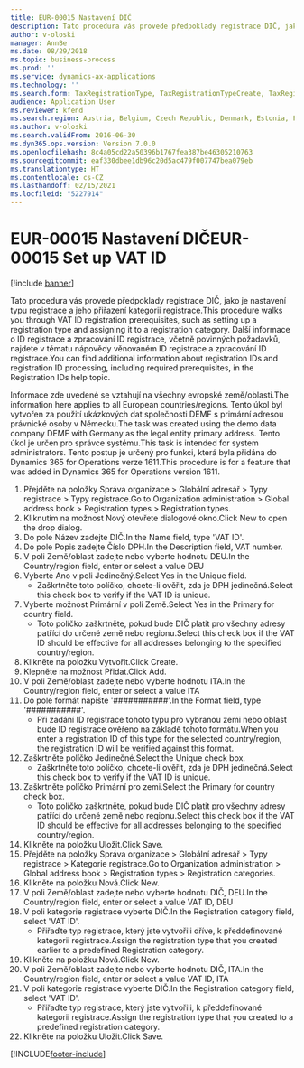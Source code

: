 ```yaml
---
title: EUR-00015 Nastavení DIČ
description: Tato procedura vás provede předpoklady registrace DIČ, jako je nastavení typu registrace a jeho přiřazení kategorii registrace.
author: v-oloski
manager: AnnBe
ms.date: 08/29/2018
ms.topic: business-process
ms.prod: ''
ms.service: dynamics-ax-applications
ms.technology: ''
ms.search.form: TaxRegistrationType, TaxRegistrationTypeCreate, TaxRegistrationLegislationTypes
audience: Application User
ms.reviewer: kfend
ms.search.region: Austria, Belgium, Czech Republic, Denmark, Estonia, Finland, France, Germany, Hungary, Ireland, Italy, Latvia, Lithuania, Netherlands, Poland, Spain, Sweden, United Kingdom
ms.author: v-oloski
ms.search.validFrom: 2016-06-30
ms.dyn365.ops.version: Version 7.0.0
ms.openlocfilehash: 8c4a05cd22a50396b1767fea387be46305210763
ms.sourcegitcommit: eaf330dbee1db96c20d5ac479f007747bea079eb
ms.translationtype: HT
ms.contentlocale: cs-CZ
ms.lasthandoff: 02/15/2021
ms.locfileid: "5227914"
---
```

# <a name="eur-00015-set-up-vat-id"></a><span data-ttu-id="80e0f-103">EUR-00015 Nastavení DIČ</span><span class="sxs-lookup"><span data-stu-id="80e0f-103">EUR-00015 Set up VAT ID</span></span>

[!include [banner](../../includes/banner.md)]

<span data-ttu-id="80e0f-104">Tato procedura vás provede předpoklady registrace DIČ, jako je nastavení typu registrace a jeho přiřazení kategorii registrace.</span><span class="sxs-lookup"><span data-stu-id="80e0f-104">This procedure walks you through VAT ID registration prerequisites, such as setting up a registration type and assigning it to a registration category.</span></span> <span data-ttu-id="80e0f-105">Další informace o ID registrace a zpracování ID registrace, včetně povinných požadavků, najdete v tématu nápovědy věnovaném ID registrace a zpracování ID registrace.</span><span class="sxs-lookup"><span data-stu-id="80e0f-105">You can find additional information about registration IDs and registration ID processing, including required prerequisites, in the Registration IDs help topic.</span></span> 

<span data-ttu-id="80e0f-106">Informace zde uvedené se vztahují na všechny evropské země/oblasti.</span><span class="sxs-lookup"><span data-stu-id="80e0f-106">The information here applies to all European countries/regions.</span></span> <span data-ttu-id="80e0f-107">Tento úkol byl vytvořen za použití ukázkových dat společnosti DEMF s primární adresou právnické osoby v Německu.</span><span class="sxs-lookup"><span data-stu-id="80e0f-107">The task was created using the demo data company DEMF with Germany as the legal entity primary address.</span></span> <span data-ttu-id="80e0f-108">Tento úkol je určen pro správce systému.</span><span class="sxs-lookup"><span data-stu-id="80e0f-108">This task is intended for system administrators.</span></span> <span data-ttu-id="80e0f-109">Tento postup je určený pro funkci, která byla přidána do Dynamics 365 for Operations verze 1611.</span><span class="sxs-lookup"><span data-stu-id="80e0f-109">This procedure is for a feature that was added in Dynamics 365 for Operations version 1611.</span></span>

1. <span data-ttu-id="80e0f-110">Přejděte na položky Správa organizace > Globální adresář > Typy registrace > Typy registrace.</span><span class="sxs-lookup"><span data-stu-id="80e0f-110">Go to Organization administration > Global address book > Registration types > Registration types.</span></span>
2. <span data-ttu-id="80e0f-111">Kliknutím na možnost Nový otevřete dialogové okno.</span><span class="sxs-lookup"><span data-stu-id="80e0f-111">Click New to open the drop dialog.</span></span>
3. <span data-ttu-id="80e0f-112">Do pole Název zadejte DIČ.</span><span class="sxs-lookup"><span data-stu-id="80e0f-112">In the Name field, type 'VAT ID'.</span></span>
4. <span data-ttu-id="80e0f-113">Do pole Popis zadejte Číslo DPH.</span><span class="sxs-lookup"><span data-stu-id="80e0f-113">In the Description field, VAT number.</span></span>
5. <span data-ttu-id="80e0f-114">V poli Země/oblast zadejte nebo vyberte hodnotu DEU.</span><span class="sxs-lookup"><span data-stu-id="80e0f-114">In the Country/region field, enter or select a value DEU</span></span>
6. <span data-ttu-id="80e0f-115">Vyberte Ano v poli Jedinečný.</span><span class="sxs-lookup"><span data-stu-id="80e0f-115">Select Yes in the Unique field.</span></span>
    * <span data-ttu-id="80e0f-116">Zaškrtněte toto políčko, chcete-li ověřit, zda je DPH jedinečná.</span><span class="sxs-lookup"><span data-stu-id="80e0f-116">Select this check box to verify if the VAT ID is unique.</span></span>  
7. <span data-ttu-id="80e0f-117">Vyberte možnost Primární v poli Země.</span><span class="sxs-lookup"><span data-stu-id="80e0f-117">Select Yes in the Primary for country field.</span></span>
    * <span data-ttu-id="80e0f-118">Toto políčko zaškrtněte, pokud bude DIČ platit pro všechny adresy patřící do určené země nebo regionu.</span><span class="sxs-lookup"><span data-stu-id="80e0f-118">Select this check box if the VAT ID should be effective for all addresses belonging to the specified country/region.</span></span>  
8. <span data-ttu-id="80e0f-119">Klikněte na položku Vytvořit.</span><span class="sxs-lookup"><span data-stu-id="80e0f-119">Click Create.</span></span>
9. <span data-ttu-id="80e0f-120">Klepněte na možnost Přidat.</span><span class="sxs-lookup"><span data-stu-id="80e0f-120">Click Add.</span></span>
10. <span data-ttu-id="80e0f-121">V poli Země/oblast zadejte nebo vyberte hodnotu ITA.</span><span class="sxs-lookup"><span data-stu-id="80e0f-121">In the Country/region field, enter or select a value ITA</span></span>
11. <span data-ttu-id="80e0f-122">Do pole formát napište '###########'.</span><span class="sxs-lookup"><span data-stu-id="80e0f-122">In the Format field, type '###########'.</span></span>
    * <span data-ttu-id="80e0f-123">Při zadání ID registrace tohoto typu pro vybranou zemi nebo oblast bude ID registrace ověřeno na základě tohoto formátu.</span><span class="sxs-lookup"><span data-stu-id="80e0f-123">When you enter a registration ID of this type for the selected country/region, the registration ID will be verified against this format.</span></span>  
12. <span data-ttu-id="80e0f-124">Zaškrtněte políčko Jedinečné.</span><span class="sxs-lookup"><span data-stu-id="80e0f-124">Select the Unique check box.</span></span>
    * <span data-ttu-id="80e0f-125">Zaškrtněte toto políčko, chcete-li ověřit, zda je DPH jedinečná.</span><span class="sxs-lookup"><span data-stu-id="80e0f-125">Select this check box to verify if the VAT ID is unique.</span></span>  
13. <span data-ttu-id="80e0f-126">Zaškrtněte políčko Primární pro zemi.</span><span class="sxs-lookup"><span data-stu-id="80e0f-126">Select the Primary for country check box.</span></span>
    * <span data-ttu-id="80e0f-127">Toto políčko zaškrtněte, pokud bude DIČ platit pro všechny adresy patřící do určené země nebo regionu.</span><span class="sxs-lookup"><span data-stu-id="80e0f-127">Select this check box if the VAT ID should be effective for all addresses belonging to the specified country/region.</span></span>  
14. <span data-ttu-id="80e0f-128">Klikněte na položku Uložit.</span><span class="sxs-lookup"><span data-stu-id="80e0f-128">Click Save.</span></span>
15. <span data-ttu-id="80e0f-129">Přejděte na položky Správa organizace > Globální adresář > Typy registrace > Kategorie registrace.</span><span class="sxs-lookup"><span data-stu-id="80e0f-129">Go to Organization administration > Global address book > Registration types > Registration categories.</span></span>
16. <span data-ttu-id="80e0f-130">Klikněte na položku Nová.</span><span class="sxs-lookup"><span data-stu-id="80e0f-130">Click New.</span></span>
17. <span data-ttu-id="80e0f-131">V poli Země/oblast zadejte nebo vyberte hodnotu DIČ, DEU.</span><span class="sxs-lookup"><span data-stu-id="80e0f-131">In the Country/region field, enter or select a value VAT ID, DEU</span></span>
18. <span data-ttu-id="80e0f-132">V poli kategorie registrace vyberte DIČ.</span><span class="sxs-lookup"><span data-stu-id="80e0f-132">In the Registration category field, select 'VAT ID'.</span></span>
    * <span data-ttu-id="80e0f-133">Přiřaďte typ registrace, který jste vytvořili dříve, k předdefinované kategorii registrace.</span><span class="sxs-lookup"><span data-stu-id="80e0f-133">Assign the registration type that you created earlier to a predefined Registration category.</span></span>  
19. <span data-ttu-id="80e0f-134">Klikněte na položku Nová.</span><span class="sxs-lookup"><span data-stu-id="80e0f-134">Click New.</span></span>
20. <span data-ttu-id="80e0f-135">V poli Země/oblast zadejte nebo vyberte hodnotu DIČ, ITA.</span><span class="sxs-lookup"><span data-stu-id="80e0f-135">In the Country/region field, enter or select a value VAT ID, ITA</span></span>
21. <span data-ttu-id="80e0f-136">V poli kategorie registrace vyberte DIČ.</span><span class="sxs-lookup"><span data-stu-id="80e0f-136">In the Registration category field, select 'VAT ID'.</span></span>
    * <span data-ttu-id="80e0f-137">Přiřaďte typ registrace, který jste vytvořili, k předdefinované kategorii registrace.</span><span class="sxs-lookup"><span data-stu-id="80e0f-137">Assign the registration type that you created to a predefined registration category.</span></span>  
22. <span data-ttu-id="80e0f-138">Klikněte na položku Uložit.</span><span class="sxs-lookup"><span data-stu-id="80e0f-138">Click Save.</span></span>



[!INCLUDE[footer-include](../../../includes/footer-banner.md)]